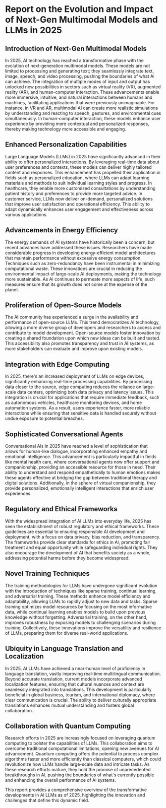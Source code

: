 # Report on the Evolution and Impact of Next-Gen Multimodal Models and LLMs in 2025

## Introduction of Next-Gen Multimodal Models

In 2025, AI technology has reached a transformative phase with the evolution of next-generation multimodal models. These models are not limited to processing and generating text; they seamlessly integrate text, image, speech, and video processing, pushing the boundaries of what AI can achieve. The integration of multiple modes of input and output has unlocked new possibilities in sectors such as virtual reality (VR), augmented reality (AR), and human-computer interaction. These advancements enable more immersive, intuitive, and natural interactions between humans and machines, facilitating applications that were previously unimaginable. For instance, in VR and AR, multimodal AI can create more realistic simulations by understanding and reacting to speech, gestures, and environmental cues simultaneously. In human-computer interaction, these models enhance user experience by providing more contextual and personalized responses, thereby making technology more accessible and engaging.

## Enhanced Personalization Capabilities

Large Language Models (LLMs) in 2025 have significantly advanced in their ability to offer personalized interactions. By leveraging real-time data about user preferences and contexts, these models can deliver highly tailored content and responses. This enhancement has propelled their application in fields such as personalized education, where LLMs can adapt learning materials and methods to suit individual learning styles and progress. In healthcare, they enable more customized consultations by understanding patient history and preferences to provide more targeted advice. In customer service, LLMs now deliver on-demand, personalized solutions that improve user satisfaction and operational efficiency. This ability to adapt dynamically enhances user engagement and effectiveness across various applications.

## Advancements in Energy Efficiency

The energy demands of AI systems have historically been a concern, but recent advances have addressed these issues. Researchers have made considerable progress in developing energy-efficient model architectures that maintain performance without excessive energy consumption. Techniques such as zero-redundancy have been instrumental in minimizing computational waste. These innovations are crucial in reducing the environmental impact of large-scale AI deployments, making the technology more sustainable. As AI continues to permeate more aspects of life, such measures ensure that its growth does not come at the expense of the planet.

## Proliferation of Open-Source Models

The AI community has experienced a surge in the availability and performance of open-source LLMs. This trend democratizes AI technology, allowing a more diverse group of developers and researchers to access and contribute to model development. Open-source models foster innovation by creating a shared foundation upon which new ideas can be built and tested. This accessibility also promotes transparency and trust in AI systems, as more stakeholders can evaluate and improve upon existing models.

## Integration with Edge Computing

In 2025, there's an increased deployment of LLMs on edge devices, significantly enhancing real-time processing capabilities. By processing data closer to the source, edge computing reduces the reliance on large-scale data centers, optimizing both data privacy and latency issues. This integration is crucial for applications that require immediate feedback, such as autonomous vehicles, healthcare monitoring devices, and home automation systems. As a result, users experience faster, more reliable interactions while ensuring that sensitive data is handled securely without undue exposure to potential breaches.

## Sophisticated Conversational Agents

Conversational AIs in 2025 have reached a level of sophistication that allows for human-like dialogue, incorporating enhanced empathy and emotional intelligence. This advancement is particularly impactful in fields like mental health care, where conversational agents now offer support and companionship, providing an accessible resource for those in need. Their ability to understand and respond empathetically to human emotions makes these agents effective at bridging the gap between traditional therapy and digital solutions. Additionally, in the sphere of virtual companionship, they provide personalized, emotionally intelligent interactions that enrich user experiences.

## Regulatory and Ethical Frameworks

With the widespread integration of AI LLMs into everyday life, 2025 has seen the establishment of robust regulatory and ethical frameworks. These guidelines are essential to ensuring responsible AI development and deployment, with a focus on data privacy, bias reduction, and transparency. The frameworks provide clear standards for ethics in AI, promoting fair treatment and equal opportunity while safeguarding individual rights. They also encourage the development of AI that benefits society as a whole, addressing potential harms before they become widespread.

## Novel Training Techniques

The training methodologies for LLMs have undergone significant evolution with the introduction of techniques like sparse training, continual learning, and adversarial training. These methods enhance model efficiency and adaptability, allowing LLMs to rapidly adjust to new data and tasks. Sparse training optimizes model resources by focusing on the most informative data, while continual learning enables models to build upon previous knowledge without forgetting. Adversarial training, on the other hand, improves robustness by exposing models to challenging scenarios during training. Collectively, these innovations improve the versatility and resilience of LLMs, preparing them for diverse real-world applications.

## Ubiquity in Language Translation and Localization

In 2025, AI LLMs have achieved a near-human level of proficiency in language translation, vastly improving real-time multilingual communication. Beyond accurate translation, current models incorporate advanced localization features, ensuring that cultural nuances and context are seamlessly integrated into translations. This development is particularly beneficial in global business, tourism, and international diplomacy, where clear communication is crucial. The ability to deliver culturally appropriate translations enhances mutual understanding and fosters global collaboration.

## Collaboration with Quantum Computing

Research efforts in 2025 are increasingly focused on leveraging quantum computing to bolster the capabilities of LLMs. This collaboration aims to overcome traditional computational limitations, opening new avenues for AI advancement. Quantum computing offers the potential to process complex algorithms faster and more efficiently than classical computers, which could revolutionize how LLMs handle large-scale data and intricate tasks. As these research efforts mature, they hold the promise of unprecedented breakthroughs in AI, pushing the boundaries of what's currently possible and enhancing the overall performance of AI systems.

This report provides a comprehensive overview of the transformative developments in AI LLMs as of 2025, highlighting the innovation and challenges that define this dynamic field.